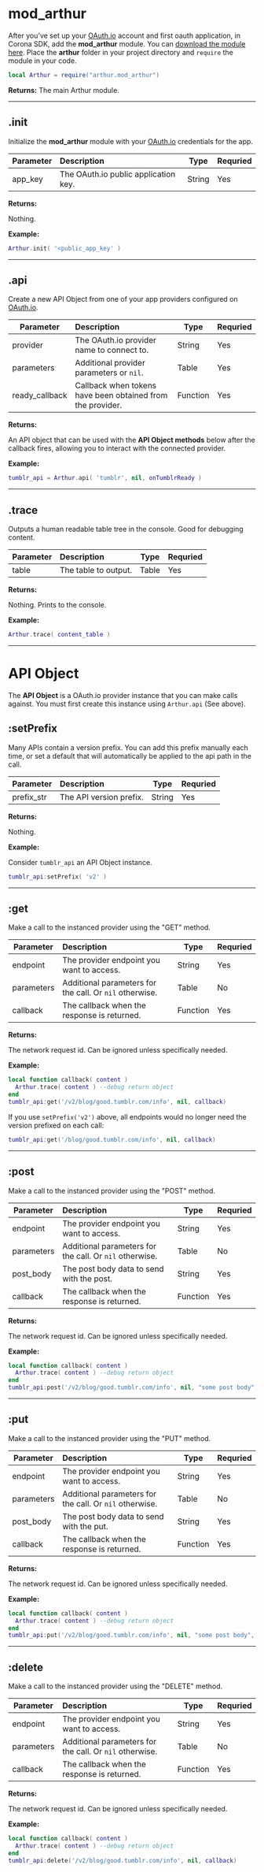 # mod_arthur

After you've set up your [OAuth.io](https://oauth.io) account and first oauth application, in Corona SDK, add the __mod_arthur__ module. You can [download the module here](https://github.com/develephant/mod_arthur/archive/master.zip). Place the __arthur__ folder in your project directory and `require` the module in your code.

```lua
local Arthur = require("arthur.mod_arthur")
```

__Returns:__ The main Arthur module.

---

## .init

Initialize the __mod_arthur__ module with your [OAuth.io](https://oauth.io) credentials for the app.


Parameter|Description|Type|Requried
---------|:----------|----|--------
app_key|The OAuth.io public application key.|String|Yes

__Returns:__

Nothing.

__Example:__

```lua
Arthur.init( '<public_app_key' )
```

---

## .api

Create a new API Object from one of your app providers configured on [OAuth.io](https://oauth.io).

Parameter|Description|Type|Requried
---------|:----------|----|--------
provider|The OAuth.io provider name to connect to.|String|Yes
parameters|Additional provider parameters or `nil`.|Table|Yes
ready_callback|Callback when tokens have been obtained from the provider.|Function|Yes

__Returns:__

An API object that can be used with the __API Object methods__ below after the callback fires, allowing you to interact with the connected provider.

__Example:__

```lua
tumblr_api = Arthur.api( 'tumblr', nil, onTumblrReady )
```

---

## .trace

Outputs a human readable table tree in the console. Good for debugging content.

Parameter|Description|Type|Requried
---------|:----------|----|--------
table|The table to output.|Table|Yes

__Returns:__

Nothing. Prints to the console.

__Example:__

```lua
Arthur.trace( content_table )
```

---

# API Object

The __API Object__ is a OAuth.io provider instance that you can make calls against. You must first create this instance using `Arthur.api` (See above).

## :setPrefix

Many APIs contain a version prefix. You can add this prefix manually each time, or set a default that will automatically be applied to the api path in the call.

Parameter|Description|Type|Requried
---------|:----------|----|--------
prefix_str|The API version prefix.|String|Yes

__Returns:__

Nothing.

__Example:__

Consider `tumblr_api` an API Object instance.

```lua
tumblr_api:setPrefix( 'v2' )
```

---

## :get

Make a call to the instanced provider using the "GET" method.

Parameter|Description|Type|Requried
---------|:----------|----|--------
endpoint|The provider endpoint you want to access.|String|Yes
parameters|Additional parameters for the call. Or `nil` otherwise.|Table|No
callback|The callback when the response is returned.|Function|Yes

__Returns:__

The network request id. Can be ignored unless specifically needed.

__Example:__

```lua
local function callback( content )
  Arthur.trace( content ) --debug return object
end
tumblr_api:get('/v2/blog/good.tumblr.com/info', nil, callback)
```
If you use `setPrefix('v2')` above, all endpoints would no longer need the version prefixed on each call:

```lua
tumblr_api:get('/blog/good.tumblr.com/info', nil, callback)
```

---

## :post

Make a call to the instanced provider using the "POST" method.

Parameter|Description|Type|Requried
---------|:----------|----|--------
endpoint|The provider endpoint you want to access.|String|Yes
parameters|Additional parameters for the call. Or `nil` otherwise.|Table|No
post_body|The post body data to send with the post.|String|Yes
callback|The callback when the response is returned.|Function|Yes

__Returns:__

The network request id. Can be ignored unless specifically needed.

__Example:__

```lua
local function callback( content )
  Arthur.trace( content ) --debug return object
end
tumblr_api:post('/v2/blog/good.tumblr.com/info', nil, "some post body", callback)
```

---

## :put

Make a call to the instanced provider using the "PUT" method.

Parameter|Description|Type|Requried
---------|:----------|----|--------
endpoint|The provider endpoint you want to access.|String|Yes
parameters|Additional parameters for the call. Or `nil` otherwise.|Table|No
post_body|The post body data to send with the put.|String|Yes
callback|The callback when the response is returned.|Function|Yes

__Returns:__

The network request id. Can be ignored unless specifically needed.

__Example:__

```lua
local function callback( content )
  Arthur.trace( content ) --debug return object
end
tumblr_api:put('/v2/blog/good.tumblr.com/info', nil, "some post body", callback)
```

---

## :delete

Make a call to the instanced provider using the "DELETE" method.

Parameter|Description|Type|Requried
---------|:----------|----|--------
endpoint|The provider endpoint you want to access.|String|Yes
parameters|Additional parameters for the call. Or `nil` otherwise.|Table|No
callback|The callback when the response is returned.|Function|Yes

__Returns:__

The network request id. Can be ignored unless specifically needed.

__Example:__

```lua
local function callback( content )
  Arthur.trace( content ) --debug return object
end
tumblr_api:delete('/v2/blog/good.tumblr.com/info', nil, callback)
```
